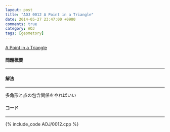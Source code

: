 ```yaml
---
layout: post
title: "AOJ 0012 A Point in a Triangle"
date: 2014-05-27 23:47:00 +0900
comments: true
category: AOJ
tags: [geometory]
---
```


[A Point in a Triangle](http://judge.u-aizu.ac.jp/onlinejudge/description.jsp?id=0012)

#### 問題概要

****

#### 解法

****

多角形と点の包含関係をやればいい

#### コード

****

{% include_code AOJ/0012.cpp %}

